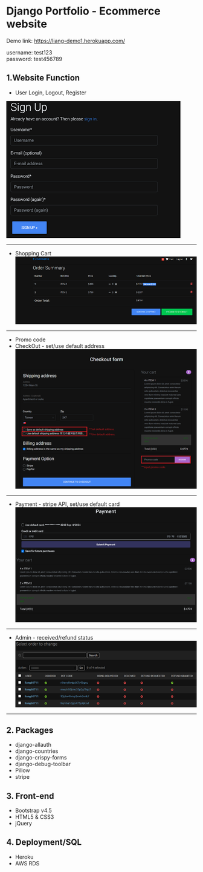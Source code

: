 # Django Portfolio - Ecommerce website

Demo link: https://liang-demo1.herokuapp.com/  


username: test123  
password: test456789   


## 1.Website Function
* User Login, Logout, Register   

![image](https://github.com/Liang60711/django-portfolio_1/blob/main/demo/signup.png)  

<hr>

* Shopping Cart  
![image](https://github.com/Liang60711/django-portfolio_1/blob/main/demo/cart.png)

<hr>

* Promo code
* CheckOut - set/use default address  
![image](https://github.com/Liang60711/django-portfolio_1/blob/main/demo/checkout.png)

<hr>

* Payment - stripe API, set/use default card  
![image](https://github.com/Liang60711/django-portfolio_1/blob/main/demo/payment.png)

<hr>

* Admin - received/refund status  
![image](https://github.com/Liang60711/django-portfolio_1/blob/main/demo/admin.png)

<hr>

## 2. Packages
* django-allauth
* django-countries
* django-crispy-forms
* django-debug-toolbar
* Pillow
* stripe

## 3. Front-end 
* Bootstrap v4.5
* HTML5 & CSS3
* jQuery


## 4. Deployment/SQL
* Heroku
* AWS RDS




